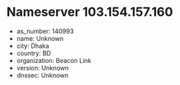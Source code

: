 # Nameserver 103.154.157.160

* as_number: 140993
* name: Unknown
* city: Dhaka
* country: BD
* organization: Beacon Link
* version: Unknown
* dnssec: Unknown
